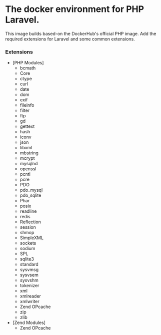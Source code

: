 # The docker environment for PHP Laravel.

This image builds based-on the DockerHub's official PHP image.
Add the required extensions for Laravel and some common extensions.

### Extensions
* [PHP Modules]
    * bcmath
    * Core
    * ctype
    * curl
    * date
    * dom
    * exif
    * fileinfo
    * filter
    * ftp
    * gd
    * gettext
    * hash
    * iconv
    * json
    * libxml
    * mbstring
    * mcrypt
    * mysqlnd
    * openssl
    * pcntl
    * pcre
    * PDO
    * pdo_mysql
    * pdo_sqlite
    * Phar
    * posix
    * readline
    * redis
    * Reflection
    * session
    * shmop
    * SimpleXML
    * sockets
    * sodium
    * SPL
    * sqlite3
    * standard
    * sysvmsg
    * sysvsem
    * sysvshm
    * tokenizer
    * xml
    * xmlreader
    * xmlwriter
    * Zend OPcache
    * zip
    * zlib
* [Zend Modules]
    * Zend OPcache
